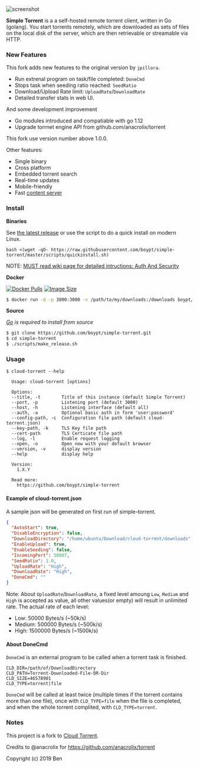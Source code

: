 ![screenshot](https://user-images.githubusercontent.com/1033514/62452213-4fa04800-b7a2-11e9-887b-e0e436c1c204.png)

**Simple Torrent** is a a self-hosted remote torrent client, written in Go (golang). You start torrents remotely, which are downloaded as sets of files on the local disk of the server, which are then retrievable or streamable via HTTP.

### New Features

This fork adds new features to the original version by `jpillora`.

* Run extrenal program on task/file completed: `DoneCmd`
* Stops task when seeding ratio reached: `SeedRatio`
* Download/Upload Rate limit: `UploadRate`/`DownloadRate`
* Detailed transfer stats in web UI.

And some development improvement
* Go modules introduced and compatiable with go 1.12
* Upgrade torrnet engine API from github.com/anacrolix/torrent

This fork use version number above 1.0.0.

Other features:

* Single binary
* Cross platform
* Embedded torrent search
* Real-time updates
* Mobile-friendly
* Fast [content server](http://golang.org/pkg/net/http/#ServeContent)

### Install

**Binaries**

See [the latest release](https://github.com/boypt/cloud-torrent/releases/latest) or use the script to do a quick install on modern Linux.

```
bash <(wget -qO- https://raw.githubusercontent.com/boypt/simple-torrent/master/scripts/quickinstall.sh)
```

NOTE: [MUST read wiki page for detailed intructions: Auth And Security](https://github.com/boypt/simple-torrent/wiki/AuthSecurity)

**Docker**

[![Docker Pulls](https://img.shields.io/docker/pulls/boypt/cloud-torrent.svg)][dockerhub] [![Image Size](https://images.microbadger.com/badges/image/boypt/cloud-torrent.svg)][dockerhub]

[dockerhub]: https://hub.docker.com/r/boypt/cloud-torrent/

``` sh
$ docker run -d -p 3000:3000 -v /path/to/my/downloads:/downloads boypt/cloud-torrent
```

**Source**

*[Go](https://golang.org/dl/) is required to install from source*

``` sh
$ git clone https://github.com/boypt/simple-torrent.git
$ cd simple-torrent
$ ./scripts/make_release.sh
```

### Usage

```
$ cloud-torrent --help

  Usage: cloud-torrent [options]

  Options:
  --title, -t        Title of this instance (default Simple Torrent)
  --port, -p         Listening port (default 3000)
  --host, -h         Listening interface (default all)
  --auth, -a         Optional basic auth in form 'user:password'
  --config-path, -c  Configuration file path (default cloud-torrent.json)
  --key-path, -k     TLS Key file path
  --cert-path        TLS Certicate file path
  --log, -l          Enable request logging
  --open, -o         Open now with your default browser
  --version, -v      display version
  --help             display help

  Version:
    1.X.Y

  Read more:
    https://github.com/boypt/simple-torrent

```

#### Example of cloud-torrent.json

A sample json will be generated on first run of simple-torrent.

```json
{
  "AutoStart": true,
  "DisableEncryption": false,
  "DownloadDirectory": "/home/ubuntu/Download/cloud-torrent/downloads",
  "EnableUpload": true,
  "EnableSeeding": false,
  "IncomingPort": 50007,
  "SeedRatio": 1.0,
  "UploadRate": "High",
  "DownloadRate": "High",
  "DoneCmd": ""
}
```

Note: About `UploadRate`/`DownloadRate`, a fixed level amoung `Low`, `Medium` and `High` is accepted as value, all other values(or empty) will result in unlimited rate. The actual rate of each level:

* Low: 50000 Bytes/s (~50k/s)
* Medium: 500000 Bytes/s (~500k/s)
* High: 1500000 Bytes/s (~1500k/s)

#### About DoneCmd

`DoneCmd` is an external program to be called when a torrent task is finished.

```
CLD_DIR=/path/of/DownloadDirectory
CLD_PATH=Torrent-Downloaded-File-OR-Dir
CLD_SIZE=46578901
CLD_TYPE=torrent|file
```

`DoneCmd` will be called at least twice (multiple times if the torrent contains more than one file), once with `CLD_TYPE=file` when the file is completed, and when the whole torrent complited, with `CLD_TYPE=torrent`.

### Notes

This project is a fork to [Cloud Torrent](https://github.com/jpillora/cloud-torrent).

Credits to @anacrolix for https://github.com/anacrolix/torrent

Copyright (c) 2019 Ben